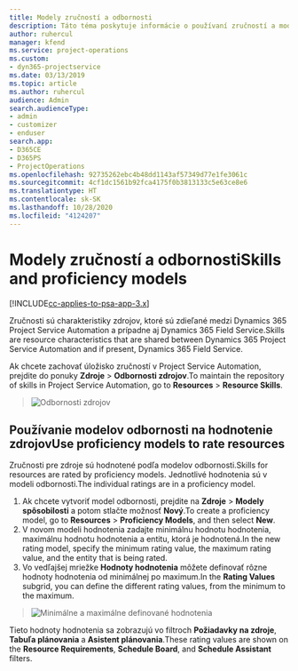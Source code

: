 ```yaml
---
title: Modely zručností a odbornosti
description: Táto téma poskytuje informácie o používaní zručností a modulov spôsobilosti.
author: ruhercul
manager: kfend
ms.service: project-operations
ms.custom:
- dyn365-projectservice
ms.date: 03/13/2019
ms.topic: article
ms.author: ruhercul
audience: Admin
search.audienceType:
- admin
- customizer
- enduser
search.app:
- D365CE
- D365PS
- ProjectOperations
ms.openlocfilehash: 92735262ebc4b48dd1143af57349d77e1fe3061c
ms.sourcegitcommit: 4cf1dc1561b92fca4175f0b3813133c5e63ce8e6
ms.translationtype: HT
ms.contentlocale: sk-SK
ms.lasthandoff: 10/28/2020
ms.locfileid: "4124207"
---
```

# <a name="skills-and-proficiency-models"></a><span data-ttu-id="0a95d-103">Modely zručností a odbornosti</span><span class="sxs-lookup"><span data-stu-id="0a95d-103">Skills and proficiency models</span></span>

[!INCLUDE[cc-applies-to-psa-app-3.x](../includes/cc-applies-to-psa-app-3x.md)]

<span data-ttu-id="0a95d-104">Zručnosti sú charakteristiky zdrojov, ktoré sú zdieľané medzi Dynamics 365 Project Service Automation a prípadne aj Dynamics 365 Field Service.</span><span class="sxs-lookup"><span data-stu-id="0a95d-104">Skills are resource characteristics that are shared between Dynamics 365 Project Service Automation and if present, Dynamics 365 Field Service.</span></span> 

<span data-ttu-id="0a95d-105">Ak chcete zachovať úložisko zručností v Project Service Automation, prejdite do ponuky **Zdroje** \> **Odbornosti zdrojov**.</span><span class="sxs-lookup"><span data-stu-id="0a95d-105">To maintain the repository of skills in Project Service Automation, go to **Resources** \> **Resource Skills**.</span></span> 

> ![Odbornosti zdrojov](media/Resource-Management-image84.png)

## <a name="use-proficiency-models-to-rate-resources"></a><span data-ttu-id="0a95d-107">Používanie modelov odbornosti na hodnotenie zdrojov</span><span class="sxs-lookup"><span data-stu-id="0a95d-107">Use proficiency models to rate resources</span></span>

<span data-ttu-id="0a95d-108">Zručnosti pre zdroje sú hodnotené podľa modelov odbornosti.</span><span class="sxs-lookup"><span data-stu-id="0a95d-108">Skills for resources are rated by proficiency models.</span></span> <span data-ttu-id="0a95d-109">Jednotlivé hodnotenia sú v modeli odbornosti.</span><span class="sxs-lookup"><span data-stu-id="0a95d-109">The individual ratings are in a proficiency model.</span></span> 

1. <span data-ttu-id="0a95d-110">Ak chcete vytvoriť model odbornosti, prejdite na **Zdroje** \> **Modely spôsobilosti** a potom stlačte možnosť **Nový**.</span><span class="sxs-lookup"><span data-stu-id="0a95d-110">To create a proficiency model, go to **Resources** \> **Proficiency Models**, and then select **New**.</span></span>
2. <span data-ttu-id="0a95d-111">V novom modeli hodnotenia zadajte minimálnu hodnotu hodnotenia, maximálnu hodnotu hodnotenia a entitu, ktorá je hodnotená.</span><span class="sxs-lookup"><span data-stu-id="0a95d-111">In the new rating model, specify the minimum rating value, the maximum rating value, and the entity that is being rated.</span></span>
3. <span data-ttu-id="0a95d-112">Vo vedľajšej mriežke **Hodnoty hodnotenia** môžete definovať rôzne hodnoty hodnotenia od minimálnej po maximum.</span><span class="sxs-lookup"><span data-stu-id="0a95d-112">In the **Rating Values** subgrid, you can define the different rating values, from the minimum to the maximum.</span></span>

> ![Minimálne a maximálne definované hodnotenia](media/Resource-Management-image85.png)

<span data-ttu-id="0a95d-114">Tieto hodnoty hodnotenia sa zobrazujú vo filtroch **Požiadavky na zdroje**, **Tabuľa plánovania** a **Asistent plánovania**.</span><span class="sxs-lookup"><span data-stu-id="0a95d-114">These rating values are shown on the **Resource Requirements**, **Schedule Board**, and **Schedule Assistant** filters.</span></span>
